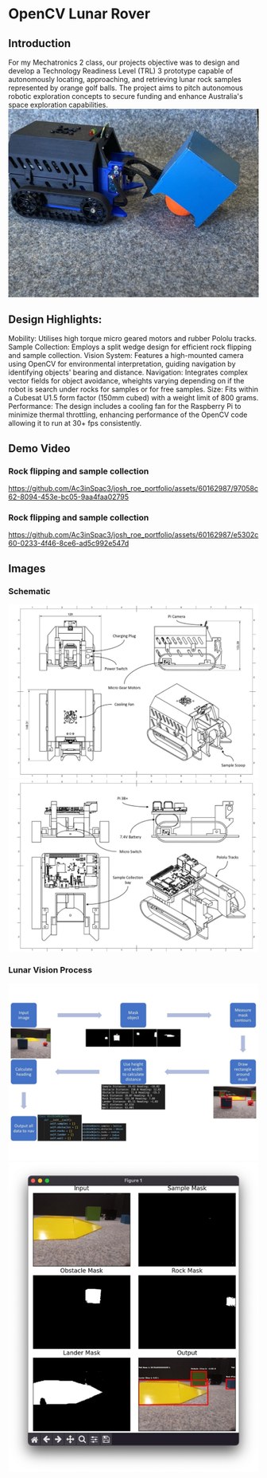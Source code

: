 # OpenCV Lunar Rover

## Introduction
For my Mechatronics 2 class, our projects objective was to design and develop a Technology Readiness Level (TRL) 3 prototype capable of autonomously locating, approaching, and retrieving lunar rock samples represented by orange golf balls. The project aims to pitch autonomous robotic exploration concepts to secure funding and enhance Australia's space exploration capabilities.
![Robot Image](/Images/LunarRobot.jpg)

## Design Highlights:

Mobility: Utilises high torque micro geared motors and rubber Pololu tracks.
Sample Collection: Employs a split wedge design for efficient rock flipping and sample collection.
Vision System: Features a high-mounted camera using OpenCV for environmental interpretation, guiding navigation by identifying objects' bearing and distance.
Navigation: Integrates complex vector fields for object avoidance, wheights varying depending on if the robot is search under rocks for samples or for free samples.
Size: Fits within a Cubesat U1.5 form factor (150mm cubed) with a weight limit of 800 grams.
Performance: The design includes a cooling fan for the Raspberry Pi to minimize thermal throttling, enhancing performance of the OpenCV code allowing it to run at 30+ fps consistently.

## Demo Video

### Rock flipping and sample collection
https://github.com/Ac3inSpac3/josh_roe_portfolio/assets/60162987/97058c62-8094-453e-bc05-9aa4faa02795

### Rock flipping and sample collection
https://github.com/Ac3inSpac3/josh_roe_portfolio/assets/60162987/e5302c60-0233-4f46-8ce6-ad5c992e547d

## Images
### Schematic
![Schematic](/Images/LunarSchematic.jpg)
![Schematic 2](/Images/LunarSchematic2.jpg)

### Lunar Vision Process
![Lunar Vision Process](/Images/LunarVision.jpg)
![Lunar Vision Process](/Images/LunarVision2.png)

